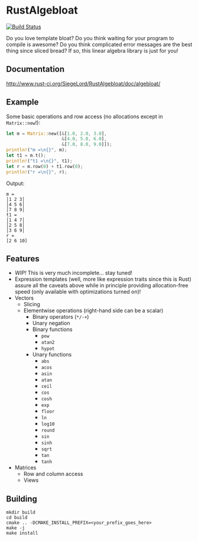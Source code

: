 # RustAlgebloat

[![Build Status](https://travis-ci.org/SiegeLord/RustAlgebloat.png)](https://travis-ci.org/SiegeLord/RustAlgebloat)

Do you love template bloat? Do you think waiting for your program to compile is 
awesome? Do you think complicated error messages are the best thing since 
sliced bread? If so, this linear algebra library is just for you!

## Documentation

http://www.rust-ci.org/SiegeLord/RustAlgebloat/doc/algebloat/

## Example

Some basic operations and row access (no allocations except in `Matrix::new`!):

~~~rust
let m = Matrix::new([&[1.0, 2.0, 3.0],
                     &[4.0, 5.0, 6.0],
                     &[7.0, 8.0, 9.0]]);
println!("m =\n{}", m);
let t1 = m.t();
println!("t1 =\n{}", t1);
let r = m.row(0) + t1.row(0);
println!("r =\n{}", r);
~~~

Output:

~~~
m =
│1 2 3│
│4 5 6│
│7 8 9│
t1 =
│1 4 7│
│2 5 8│
│3 6 9│
r =
[2 6 10]
~~~

## Features

* *WIP!* This is very much incomplete... stay tuned!
* Expression templates (well, more like expression traits since this is Rust) 
assure all the caveats above while in principle providing allocation-free speed 
(only available with optimizations turned on)!
* Vectors
	* Slicing
	* Elementwise operations (right-hand side can be a scalar)
		* Binary operators (`*/-+`)
		* Unary negation
		* Binary functions
			* `pow`
			* `atan2`
			* `hypot`
		* Unary functions
			* `abs`
			* `acos`
			* `asin`
			* `atan`
			* `ceil`
			* `cos`
			* `cosh`
			* `exp`
			* `floor`
			* `ln`
			* `log10`
			* `round`
			* `sin`
			* `sinh`
			* `sqrt`
			* `tan`
			* `tanh`
* Matrices
	* Row and column access
	* Views

## Building

~~~
mkdir build
cd build
cmake .. -DCMAKE_INSTALL_PREFIX=<your_prefix_goes_here>
make -j
make install
~~~
